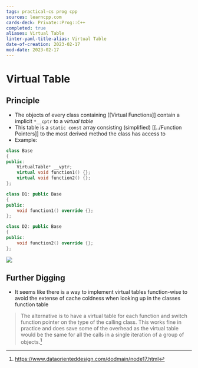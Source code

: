 ```yaml
---
tags: practical-cs prog cpp
sources: learncpp.com
cards-deck: Private::Prog::C++
completed: true
aliases: Virtual Table
linter-yaml-title-alias: Virtual Table
date-of-creation: 2023-02-17
mod-date: 2023-02-17
---
```


# Virtual Table

## Principle
- The objects of every class containing [[Virtual Functions]] contain a implicit `*__cptr` to a *virtual table*
- This table is a `static const` array consisting (simplified) [[../Function Pointers]] to the most derived method the class has access to
- Example:
```cpp
class Base
{
public:
    VirtualTable* __vptr;
    virtual void function1() {};
    virtual void function2() {};
};

class D1: public Base
{
public:
    void function1() override {};
};

class D2: public Base
{
public:
    void function2() override {};
};
```
![](https://www.learncpp.com/images/CppTutorial/Section12/VTable.gif)

## Further Digging
- It seems like there is a way to implement virtual tables function-wise to avoid the extense of cache coldness when looking up in the classes function table
> The alternative is to have a virtual table for each function and switch function pointer on the type of the calling class. This works fine in practice and does save some of the overhead as the virtual table would be the same for all the calls in a single iteration of a group of objects.[^1]

[^1]:https://www.dataorienteddesign.com/dodmain/node17.html